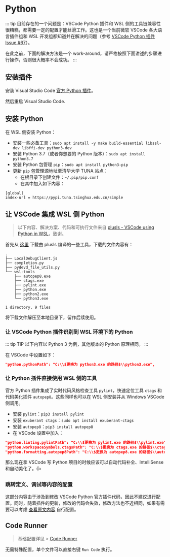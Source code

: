 # Python <a href="https://github.com/spencerwooo"><Badge text="@SpencerWoo"/></a>

::: tip
目前存在的一个问题是：VSCode Python 插件和 WSL 侧的工具链兼容性很糟糕，都需要一定的配置才能丝滑工作。这也是一个当前微软 VSCode 各大语言插件组和 WSL 开发组都知道并在解决的问题（参考 [VSCode Python 插件 Issue #67](https://github.com/Microsoft/vscode-python/issues/67)）。

在此之前，下面的解决方法是一个 work-around，请严格按照下面讲述的步骤进行操作，否则很大概率不会成功。
:::

## 安装插件

安装 Visual Studio Code [官方 Python 插件](https://marketplace.visualstudio.com/items?itemName=ms-python.python)。

然后重启 Visual Studio Code.

## 安装 Python

在 WSL 侧安装 Python：

- 安装一些必备工具：`sudo apt install -y make build-essential libssl-dev libffi-dev python3-dev`
- 安装 Python 3.7（或者你想要的 Python 版本）：`sudo apt install python3.7`
- 安装 Python 包管理 `pip`：`sudo apt install python3-pip`
- 更新 `pip` 包管理源地址至清华大学 TUNA 站点：
  - 在根目录下创建文件：`~/.pip/pip.conf`
  - 在其中加入如下内容：

```
[global]
index-url = https://pypi.tuna.tsinghua.edu.cn/simple
```

## 让 VSCode 集成 WSL 侧 Python

> 以下内容、解决方案、代码和可执行文件来自 [plusls - VSCode using Python in WSL](http://blog.plusls.cn/windows/vscode-using-python-in-wsl/)，致谢。

首先从 [这里](blog.plusls.cn/windows/vscode-using-python-in-wsl/wsl.zip) 下载由 plusls 编译的一些工具，下载的文件内容有：

```
.
├── LocalDebugClient.js
├── completion.py
├── pydevd_file_utils.py
└── wsl-tools
    ├── autopep8.exe
    ├── ctags.exe
    ├── pylint.exe
    ├── python.exe
    ├── python2.exe
    └── python3.exe

1 directory, 9 files

```

将下载文件解压至本地目录下，留作后续使用。

### 让 VSCode Python 插件识别到 WSL 环境下的 Python

::: tip TIP
以下内容以 Python 3 为例，其他版本的 Python 原理相同。
:::

在 VSCode 中设置如下：

```json
"python.pythonPath": "C:\\$更换为 python3.exe 的路径$\\python3.exe",
```

### 让 Python 插件直接使用 WSL 侧的工具

官方 Python 插件集成了实时代码风格检查工具 `pylint`，快速定位工具 `ctags` 和代码美化插件 `autopep8`。这些同样也可以在 WSL 侧安装并从 Windows VSCode 侧调用。

- 安装 `pylint`：`pip3 install pylint`
- 安装 `exuberant ctags`：`sudo apt install exuberant-ctags`
- 安装 `autopep8`：`pip3 install autopep8`
- 在 VSCode 设置中加入：

```json
"python.linting.pylintPath": "C:\\$更换为 pylint.exe 的路径$\\pylint.exe",
"python.workspaceSymbols.ctagsPath": "C:\\$更换为 ctags.exe 的路径$\\ctags.exe",
"python.formatting.autopep8Path": "C:\\$更换为 autopep8.exe 的路径$\\autopep8.exe"
```

那么现在拿 VSCode 写 Python 项目的时候应该可以自动代码补全、IntelliSense 和自动美化了。👍

### 跳转定义、调试等内容的配置

这部分内容由于涉及到修改 VSCode Python 官方插件代码，因此不建议进行配置。同时，随着插件的更新，修改的代码会失效，修改方法也不近相同，如果有需要可以考虑 [查看原文内容](http://blog.plusls.cn/windows/vscode-using-python-in-wsl/) 自行配置。

## Code Runner

> 基础配置详见 > [Code Runner](/3-VSCode/3-2-Code-Runner.html)

无需特殊配置，单个文件可以直接右键 `Run Code` 执行。